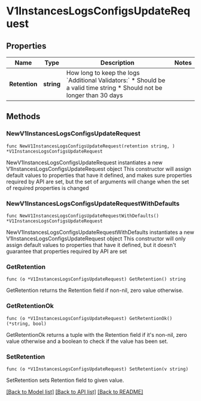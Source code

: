# V1InstancesLogsConfigsUpdateRequest

## Properties

Name | Type | Description | Notes
------------ | ------------- | ------------- | -------------
**Retention** | **string** | How long to keep the logs &#x60;Additional Validators:&#x60; * Should be a valid time string * Should not be longer than 30 days | 

## Methods

### NewV1InstancesLogsConfigsUpdateRequest

`func NewV1InstancesLogsConfigsUpdateRequest(retention string, ) *V1InstancesLogsConfigsUpdateRequest`

NewV1InstancesLogsConfigsUpdateRequest instantiates a new V1InstancesLogsConfigsUpdateRequest object
This constructor will assign default values to properties that have it defined,
and makes sure properties required by API are set, but the set of arguments
will change when the set of required properties is changed

### NewV1InstancesLogsConfigsUpdateRequestWithDefaults

`func NewV1InstancesLogsConfigsUpdateRequestWithDefaults() *V1InstancesLogsConfigsUpdateRequest`

NewV1InstancesLogsConfigsUpdateRequestWithDefaults instantiates a new V1InstancesLogsConfigsUpdateRequest object
This constructor will only assign default values to properties that have it defined,
but it doesn't guarantee that properties required by API are set

### GetRetention

`func (o *V1InstancesLogsConfigsUpdateRequest) GetRetention() string`

GetRetention returns the Retention field if non-nil, zero value otherwise.

### GetRetentionOk

`func (o *V1InstancesLogsConfigsUpdateRequest) GetRetentionOk() (*string, bool)`

GetRetentionOk returns a tuple with the Retention field if it's non-nil, zero value otherwise
and a boolean to check if the value has been set.

### SetRetention

`func (o *V1InstancesLogsConfigsUpdateRequest) SetRetention(v string)`

SetRetention sets Retention field to given value.



[[Back to Model list]](../README.md#documentation-for-models) [[Back to API list]](../README.md#documentation-for-api-endpoints) [[Back to README]](../README.md)


